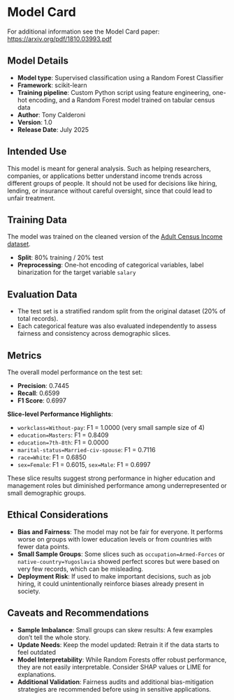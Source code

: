 # Model Card

For additional information see the Model Card paper: https://arxiv.org/pdf/1810.03993.pdf

## Model Details

- **Model type**: Supervised classification using a Random Forest Classifier  
- **Framework**: scikit-learn  
- **Training pipeline**: Custom Python script using feature engineering, one-hot encoding, and a Random Forest model trained on tabular census data  
- **Author**: Tony Calderoni  
- **Version**: 1.0  
- **Release Date**: July 2025

## Intended Use

This model is meant for general analysis. Such as helping researchers, companies, or applications better understand income trends across different groups of people. It should not be used for decisions like hiring, lending, or insurance without careful oversight, since that could lead to unfair treatment.

## Training Data

The model was trained on the cleaned version of the [Adult Census Income dataset](https://archive.ics.uci.edu/ml/datasets/adult).  
- **Split**: 80% training / 20% test  
- **Preprocessing**: One-hot encoding of categorical variables, label binarization for the target variable `salary`

## Evaluation Data

- The test set is a stratified random split from the original dataset (20% of total records).
- Each categorical feature was also evaluated independently to assess fairness and consistency across demographic slices.

## Metrics

The overall model performance on the test set:
- **Precision**: 0.7445  
- **Recall**: 0.6599  
- **F1 Score**: 0.6997  

**Slice-level Performance Highlights**:
- `workclass=Without-pay`: F1 = 1.0000 (very small sample size of 4)
- `education=Masters`: F1 = 0.8409
- `education=7th-8th`: F1 = 0.0000
- `marital-status=Married-civ-spouse`: F1 = 0.7116
- `race=White`: F1 = 0.6850
- `sex=Female`: F1 = 0.6015, `sex=Male`: F1 = 0.6997

These slice results suggest strong performance in higher education and management roles but diminished performance among underrepresented or small demographic groups.

## Ethical Considerations

- **Bias and Fairness**: The model may not be fair for everyone. It performs worse on groups with lower education levels or from countries with fewer data points.
- **Small Sample Groups**: Some slices such as `occupation=Armed-Forces` or `native-country=Yugoslavia` showed perfect scores but were based on very few records, which can be misleading.
- **Deployment Risk**: If used to make important decisions, such as job hiring, it could unintentionally reinforce biases already present in society.
## Caveats and Recommendations

- **Sample Imbalance**: Small groups can skew results: A few examples don’t tell the whole story.
- **Update Needs**: Keep the model updated: Retrain it if the data starts to feel outdated
- **Model Interpretability**: While Random Forests offer robust performance, they are not easily interpretable. Consider SHAP values or LIME for explanations.
- **Additional Validation**: Fairness audits and additional bias-mitigation strategies are recommended before using in sensitive applications.